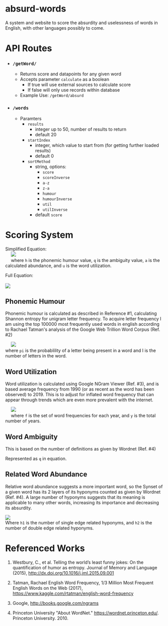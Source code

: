 # absurd-words
A system and website to score the absurdity and uselessness of words in English, with other languages possibly to come.


# API Routes 

- ### `/getWord/`
  - Returns score and datapoints for any given word
  - Accepts parameter `calculate` as a boolean
    - If true will use external sources to calculate score
    - If false will only use records within database
  - Example Use: `/getWord/absurd`

- ### `/words`
  - Paramters
    - `results`
      - integer up to 50, number of results to return
      - default 20
    - `startIndex`
      - integer, which value to start from (for getting further loaded results)
      - default 0
    - `sortMethod`
      - string, options:
        - `score`
        - `scoreInverse`
        - `a-z`
        - `z-a`
        - `humour`
        - `humourInverse`
        - `util`
        - `utilInverse`
      - default `score`




# Scoring System

Simplified Equation: <br>
&emsp; <img src="https://latex.codecogs.com/gif.latex?u*%281&plus;%5Cfrac%7B-h&plus;q&plus;%5Cfrac%7Ba%7D%7B2%7D%7D%7B100%7D%29">
<br>
&emsp; where `h` is the phonemic humour value, `q` is the ambiguity value, `a` is the calculated abundance, and `u` is the word utilization. 

Full Equation:<br><br>
<img src="https://latex.codecogs.com/gif.latex?-log%28%5Cfrac%7B%5Csum%20f_i%7D%7By%7D%20%29*%281&plus;%5Cfrac%7B%5Cfrac%7B%5Csum%20p_i*log_2%28p_i%29%7D%7Bl%7D&plus;q&plus;%20%5Cfrac%7Blog%281&plus;h_1%29%20&plus;%20%5Cfrac%7B1%7D%7B2%7Dlog%281&plus;h_2%29%7D%7B2%7D%20%7D%7B100%7D%29">

## Phonemic Humour

Phonemic humour is calculated as described in Reference #1, calculating Shannon entropy for unigram letter frequency. To acquire letter frequency I am using the top 100000 most frequently used words in english according to Rachael Tatman's analysis of the Google Web Trillion Word Corpus (Ref. #2)

&emsp; <img src="https://latex.codecogs.com/gif.latex?-%5Cfrac%7B%5Csum%20p_i%20*%20log_2%28p_i%29%7D%7Bl%7D"><br>
where `pi` is the probablility of a letter being present in a word and l is the number of letters in the word.
## Word Utilization

Word utilization is calculated using Google NGram Viewer (Ref. #3), and is based average frequency from 1990 (or as recent as the word has been observed) to 2019. This is to adjust for inflated word frequency that can appear through trends which are even more prevalent with the internet. 

&emsp; <img src="https://latex.codecogs.com/gif.latex?-log%28%5Cfrac%7B%5Csum%20f_i%7D%7By%7D%29"> 
<br> &emsp; where `f` is the set of word frequencies for each year, and `y` is the total number of years.
## Word Ambiguity

This is based on the number of definitions as given by Wordnet (Ref. #4)

Represented as `q` in equation.

## Related Word Abundance

Relative word abundance suggests a more important word, so the Synset of a given word has its 2 layers of its hyponyms counted as given by Wordnet (Ref. #4). A large number of hyponyms suggests that its meaning is applicable to many other words, increasing its importance and decreasing its absurdity. 

<img src="https://latex.codecogs.com/gif.latex?log%281&plus;h_1%29%20&plus;%20%5Cfrac%7B1%7D%7B2%7Dlog%281&plus;h_2%29"> <br>
Where `h1` is the number of single edge related hyponyms, and `h2` is the number of double edge related hyponyms.


# Referenced Works

1. Westbury, C., et al. Telling the world’s least funny jokes: On the quantification of humor as entropy.
Journal of Memory and Language (2015), http://dx.doi.org/10.1016/j.jml.2015.09.001

2. Tatman, Rachael English Word Frequency, 1/3 Million Most Frequent English Words on the Web  (2017), https://www.kaggle.com/rtatman/english-word-frequency

3. Google, http://books.google.com/ngrams

4. Princeton University "About WordNet." https://wordnet.princeton.edu/. Princeton University. 2010. 